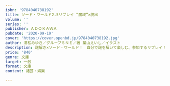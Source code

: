 ```yaml
---
isbn: '9784040738192'
title: ソード・ワールド2.5リプレイ “魔域”×脱出
volume: ''
series: ''
publisher: ＡＤＯＫＡＷＡ
pubdate: '2020-09-19'
cover: 'https://cover.openbd.jp/9784040738192.jpg'
author: 清松みゆき／グループＳＮＥ／著 葉山えいし／イラスト
description: 謎解き×ソード・ワールド！　自分で謎を解いて楽しむ、参加するリプレイ！
price: '840'
genre: 文庫
target: 一般
format: 文庫
content: 諸芸・娯楽

---
```


